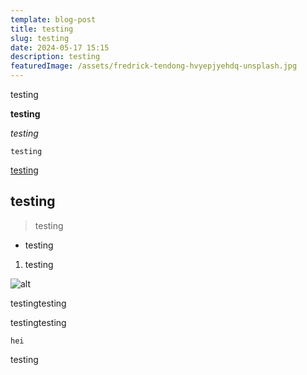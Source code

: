 ```yaml
---
template: blog-post
title: testing
slug: testing
date: 2024-05-17 15:15
description: testing
featuredImage: /assets/fredrick-tendong-hvyepjyehdq-unsplash.jpg
---
```

t﻿esting

**t﻿esting**

*t﻿esting*

`t﻿esting`

[t﻿esting](uigu.com)

## t﻿esting

> t﻿esting

* t﻿esting



1. t﻿esting



![alt](/assets/alexander-andrews-zw07kvdahpw-unsplash.jpg "alt")

t﻿estingt﻿esting

t﻿estingt﻿esting

```
hei
```

t﻿esting
